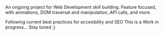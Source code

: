 An ongoing project for Web Development skill building.
Feature focused, with animations, DOM traversal and manipulation, API calls, and more.

Following current best practices for accesibility and SEO
This is a Work in progress... Stay tuned ;)

